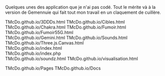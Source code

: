 Quelques unes des application que je n'ai pas codé. 
Tout le mérite và à la version de Gemennuie qui fait tout mon travail en un claquement de cuillère.

TMcDo.github.io/3DDDs.html
TMcDo.github.io/Cibles.html
TMcDo.github.io/Chakra.html	
TMcDo.github.io/Fumoir.html	
TMcDo.github.io/Fumoir55G.html	
TMcDo.github.io/Gemini.html	
TMcDo.github.io/Sounds.html	
TMcDo.github.io/Three.js.Canvas.html	
TMcDo.github.io/index.html	
TMcDo.github.io/index.php	
TMcDo.github.io/soundz.html	
TMcDo.github.io/visualisation.html
	
TMcDo.github.io/Pages
TMcDo.github.io/Docs
